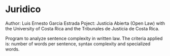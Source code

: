 # Juridico

Author: Luis Ernesto Garcia Estrada
Poject: Justicia Abierta (Open Law) with the University of Costa Rica and the Tribunales de Justicia de Costa Rica. 

Program to analyze sentence complexity in written law. 
The criteria applied is: number of words per sentence, syntax complexity and specialized words. 
